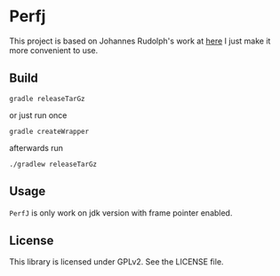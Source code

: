 # Perfj

This project is based on Johannes Rudolph's work at [here](https://github.com/jrudolph/perf-map-agent)
I just make it more convenient to use.

## Build

    gradle releaseTarGz
or just run once

    gradle createWrapper
afterwards run

    ./gradlew releaseTarGz

## Usage

`PerfJ` is only work on jdk version with frame pointer enabled.

## License

This library is licensed under GPLv2. See the LICENSE file.
